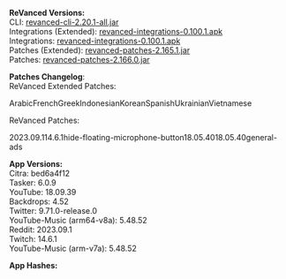 **ReVanced Versions:**  
CLI: [revanced-cli-2.20.1-all.jar](https://github.com/revanced/revanced-cli/releases/tag/v2.20.1)  
Integrations (Extended): [revanced-integrations-0.100.1.apk](https://github.com/inotia00/revanced-integrations/releases/tag/v0.100.1)  
Integrations: [revanced-integrations-0.100.1.apk](https://github.com/revanced/revanced-integrations/releases/tag/v0.100.1)  
Patches (Extended): [revanced-patches-2.165.1.jar](https://github.com/inotia00/revanced-patches/releases/tag/v2.165.1)  
Patches: [revanced-patches-2.166.0.jar](https://github.com/revanced/revanced-patches/releases/tag/v2.166.0)  

**Patches Changelog**:   
ReVanced Extended Patches:  

ArabicFrenchGreekIndonesianKoreanSpanishUkrainianVietnamese
  
ReVanced Patches:   

2023.09.114.6.1hide-floating-microphone-button18.05.4018.05.40general-ads
  
**App Versions:**  
Citra: bed6a4f12  
Tasker: 6.0.9  
YouTube: 18.09.39  
Backdrops: 4.52  
Twitter: 9.71.0-release.0  
YouTube-Music (arm64-v8a): 5.48.52  
Reddit: 2023.09.1  
Twitch: 14.6.1  
YouTube-Music (arm-v7a): 5.48.52  

**App Hashes:**  
  
